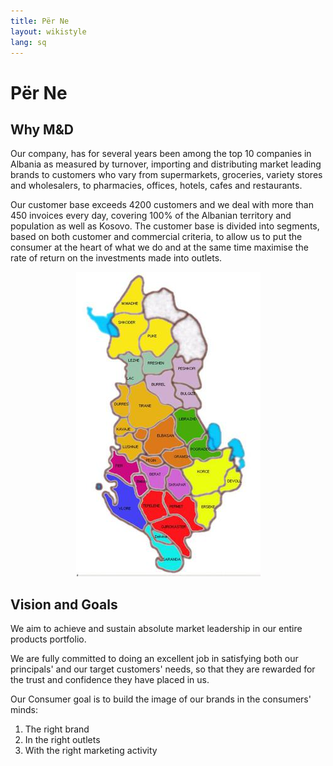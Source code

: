 ```yaml
---
title: Për Ne
layout: wikistyle
lang: sq
---
```


Për Ne
======

Why M&D
-------

Our company, has for several years been among the top 10 companies in Albania as measured by turnover, importing and distributing market leading brands to customers who vary from supermarkets, groceries, variety stores and wholesalers, to pharmacies, offices, hotels, cafes and restaurants.

Our customer base exceeds 4200 customers and we deal with more than 450 invoices every day, covering 100% of the Albanian territory and population as well as Kosovo. The customer base is divided into segments, based on both customer and commercial criteria, to allow us to put the consumer at the heart of what we do and at the same time maximise the rate of return on the investments made into outlets.

<center><img class="border" src="images/map_small.jpg" alt="Distribution Coverage" /></center>


Vision and Goals
----------------
We aim to achieve and sustain absolute market leadership in our entire products portfolio.

We are fully committed to doing an excellent job in satisfying both our principals' and our target customers' needs, so that they are rewarded for the trust and confidence they have placed in us.

Our Consumer goal is to build the image of our brands in the consumers' minds:

1. The right brand
2. In the right outlets
3. With the right marketing activity
